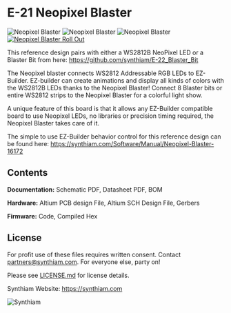 # E-21 Neopixel Blaster

![Neopixel Blaster](https://live.staticflickr.com/65535/33867577428_49946a17c2_k.jpg)
![Neopixel Blaster](https://live.staticflickr.com/65535/32801181517_8283eb2b66_k.jpg)
![Neopixel Blaster](https://live.staticflickr.com/65535/33867577528_87d887444d_k.jpg)
[![Neopixel Blaster Roll Out](https://live.staticflickr.com/65535/48579052722_8eb36a6f7d_h.jpg)](https://youtu.be/iWZ4e5sMYgQ)

This reference design pairs with either a WS2812B NeoPixel LED or a Blaster Bit from here: https://github.com/synthiam/E-22_Blaster_Bit

The Neopixel blaster connects WS2812 Addressable RGB LEDs to EZ-Builder. EZ-builder can create animations and display all kinds of colors with the WS2812B LEDs thanks to the Neopixel Blaster! Connect 8 Blaster bits or entire WS2812 strips to the Neopixel Blaster for a colorful light show. 

A unique feature of this board is that it allows any EZ-Builder compatible board to use Neopixel LEDs, no libraries or precision timing required, the Neopixel Blaster takes care of it.

The simple to use EZ-Builder behavior control for this reference design can be found here: https://synthiam.com/Software/Manual/Neopixel-Blaster-16172

## Contents

**Documentation:** Schematic PDF, Datasheet PDF, BOM

**Hardware:** Altium PCB design File, Altium SCH Design File, Gerbers

**Firmware:** Code, Compiled Hex

## License

For profit use of these files requires written consent. Contact partners@synthiam.com. For everyone else, party on!

Please see [LICENSE.md](https://github.com/synthiam/E-21_Neopixel_Blaster/blob/master/LICENSE.md) for license details.

Synthiam Website: https://synthiam.com

![Synthiam](https://live.staticflickr.com/65535/47791527651_358dffb302_m.jpg)

